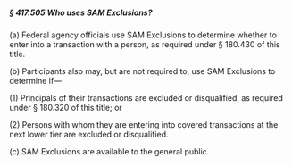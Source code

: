 ##### § 417.505 Who uses SAM Exclusions? #####

(a) Federal agency officials use SAM Exclusions to determine whether to enter into a transaction with a person, as required under § 180.430 of this title.

(b) Participants also may, but are not required to, use SAM Exclusions to determine if—

(1) Principals of their transactions are excluded or disqualified, as required under § 180.320 of this title; or

(2) Persons with whom they are entering into covered transactions at the next lower tier are excluded or disqualified.

(c) SAM Exclusions are available to the general public.